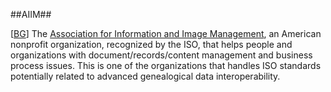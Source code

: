 ##AIIM##

\[[BG](SOURCES.md#BG)\] The [Association for Information and Image Management](http://www.aiim.org/), an American nonprofit organization, recognized by the ISO, that helps people and organizations with document/records/content management and business process issues. This is one of the organizations that handles ISO standards potentially related to advanced genealogical data interoperability.
